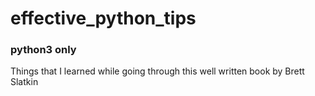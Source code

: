 # effective_python_tips

### python3 only

Things that I learned while going through this well written book by Brett Slatkin
